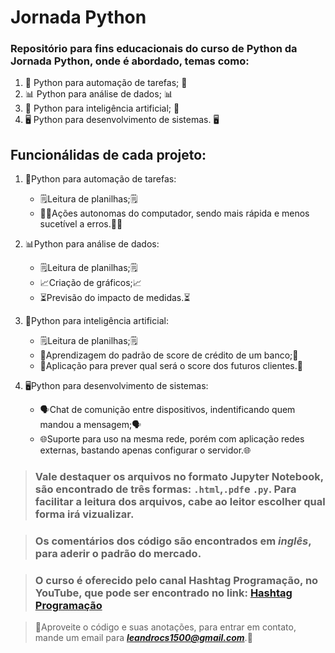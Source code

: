 # Jornada Python
### Repositório para fins educacionais do curso de Python da Jornada Python, onde é abordado, temas como:

1. 📝 Python para automação de tarefas; 📝
2. 📊 Python para análise de dados; 📊
3. 🤖 Python para inteligência artificial; 🤖
4. 🖥️ Python para desenvolvimento de sistemas. 🖥️

## Funcionálidas de cada projeto:

1. 📝Python para automação de tarefas:
     * 🗒️Leitura de planilhas;🗒️
     * ✍🏼Ações autonomas do computador, sendo mais rápida e menos sucetível a erros.✍🏼

2. 📊Python para análise de dados:
     * 🗒️Leitura de planilhas;🗒️
     * 📈Criação de gráficos;📈
     * ⏳Previsão do impacto de medidas.⏳

3. 🤖Python para inteligência artificial:
     * 🗒️Leitura de planilhas;🗒️
     * 🧠Aprendizagem do padrão de score de crédito de um banco;🧠
     * 📝Aplicação para prever qual será o score dos futuros clientes.📝

4. 🖥️Python para desenvolvimento de sistemas:
     * 🗣Chat de comunição entre dispositivos, indentificando quem mandou a mensagem;🗣
     * 🌐Suporte para uso na mesma rede, porém com aplicação redes externas, bastando apenas configurar o servidor.🌐

> ### Vale destaquer os arquivos no formato Jupyter Notebook, são encontrado de três formas: `.html`,`.pdf`e `.py`. Para facilitar a leitura dos arquivos, cabe ao leitor escolher qual forma irá vizualizar.

> ### Os comentários dos código são encontrados em *inglês*, para aderir o padrão do mercado.

> ### O curso é oferecido pelo canal Hashtag Programação, no YouTube, que pode ser encontrado no link: [Hashtag Programação](https://www.youtube.com/channel/UCafFexaRoRylOKdzGBU6Pgg)

> 📨Aproveite o código e suas anotações, para entrar em contato, mande um email para ***leandrocs1500@gmail.com***.📨

